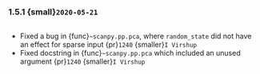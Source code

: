 ### 1.5.1 {small}`2020-05-21`

```{rubric} Bug fixes
```

- Fixed a bug in {func}`~scanpy.pp.pca`, where `random_state` did not have an effect for sparse input {pr}`1240` {smaller}`I Virshup`
- Fixed docstring in {func}`~scanpy.pp.pca` which included an unused argument {pr}`1240` {smaller}`I Virshup`
